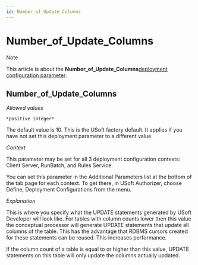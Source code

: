 ```yaml
---
id: Number_of_Update_Columns
---
```


# Number_of_Update_Columns



> [!NOTE]
> This article is about the **Number_of_Update_Columns**[deployment configuration parameter](/docs/Authorisation_and_access/Deployment_configurations/Deployment_configuration_parameters.md).

## **Number_of_Update_Columns**

*Allowed values*

```
*positive integer*
```

The default value is 10. This is the USoft factory default. It applies if you have not set this deployment parameter to a different value.

*Context*

This parameter may be set for all 3 deployment configuration contexts: Client Server, RunBatch, and Rules Service.

You can set this parameter in the Additional Parameters list at the bottom of the tab page for each context. To get there, in USoft Authorizer, choose Define, Deployment Configurations from the menu.

*Explanation*

This is where you specify what the UPDATE statements generated by USoft Developer will look like. For tables with column counts lower then this value the conceptual processor will generate UPDATE statements that update all columns of the table. This has the advantage that RDBMS cursors created for these statements can be reused. This increases performance.

If the column count of a table is equal to or higher than this value, UPDATE statements on this table will only update the columns actually updated.
